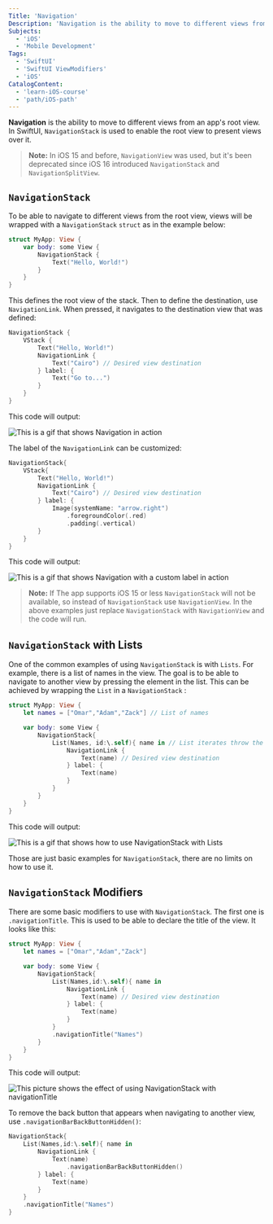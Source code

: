 ```yaml
---
Title: 'Navigation'
Description: 'Navigation is the ability to move to different views from the root view in the app.'
Subjects:
  - 'iOS'
  - 'Mobile Development'
Tags:
  - 'SwiftUI'
  - 'SwiftUI ViewModifiers'
  - 'iOS'
CatalogContent:
  - 'learn-iOS-course'
  - 'path/iOS-path'
---
```


**Navigation** is the ability to move to different views from an app's root view. In SwiftUI, `NavigationStack` is used to enable the root view to present views over it.

> **Note:** In iOS 15 and before, `NavigationView` was used, but it's been deprecated since iOS 16 introduced `NavigationStack` and `NavigationSplitView`.

## `NavigationStack`

To be able to navigate to different views from the root view, views will be wrapped with a `NavigationStack` `struct` as in the example below:

```swift
struct MyApp: View {
    var body: some View {
        NavigationStack {
            Text("Hello, World!")
        }
    }
}
```

This defines the root view of the stack. Then to define the destination, use `NavigationLink`. When pressed, it navigates to the destination view that was defined:

```swift
NavigationStack {
    VStack {
        Text("Hello, World!")
        NavigationLink {
            Text("Cairo") // Desired view destination
        } label: {
            Text("Go to...")
        }
    }
}
```

This code will output:

![This is a gif that shows Navigation in action](https://raw.githubusercontent.com/Codecademy/docs/main/media/swiftui-navigation-1.gif)

The label of the `NavigationLink` can be customized:

```swift
NavigationStack{
    VStack{
        Text("Hello, World!")
        NavigationLink {
            Text("Cairo") // Desired view destination
        } label: {
            Image(systemName: "arrow.right")
                .foregroundColor(.red)
                .padding(.vertical)
        }
    }
}
```

This code will output:

![This is a gif that shows Navigation with a custom label in action](https://raw.githubusercontent.com/Codecademy/docs/main/media/swiftui-navigation-2.gif)

> **Note:** If The app supports iOS 15 or less `NavigationStack` will not be available, so instead of `NavigationStack` use `NavigationView`. In the above examples just replace `NavigationStack` with `NavigationView` and the code will run.

## `NavigationStack` with Lists

One of the common examples of using `NavigationStack` is with `Lists`. For example, there is a list of names in the view. The goal is to be able to navigate to another view by pressing the element in the list. This can be achieved by wrapping the `List` in a `NavigationStack` :

```swift
struct MyApp: View {
    let names = ["Omar","Adam","Zack"] // List of names

    var body: some View {
        NavigationStack{
            List(Names, id:\.self){ name in // List iterates throw the Names array, every iteration the element is stored in name.
                NavigationLink {
                    Text(name) // Desired view destination
                } label: {
                    Text(name)
                }
            }
        }
    }
}
```

This code will output:

![This is a gif that shows how to use NavigationStack with Lists](https://raw.githubusercontent.com/Codecademy/docs/main/media/swiftui-navigation-3.gif)

Those are just basic examples for `NavigationStack`, there are no limits on how to use it.

## `NavigationStack` Modifiers

There are some basic modifiers to use with `NavigationStack`. The first one is `.navigationTitle`. This is used to be able to declare the title of the view. It looks like this:

```swift
struct MyApp: View {
    let names = ["Omar","Adam","Zack"]

    var body: some View {
        NavigationStack{
            List(Names,id:\.self){ name in
                NavigationLink {
                    Text(name) // Desired view destination
                } label: {
                    Text(name)
                }
            }
            .navigationTitle("Names")
        }
    }
}
```

This code will output:

![This picture shows the effect of using NavigationStack with navigationTitle](https://raw.githubusercontent.com/Codecademy/docs/main/media/NavigationStack-with-navigationTitle.png)

To remove the back button that appears when navigating to another view, use `.navigationBarBackButtonHidden()`:

```swift
NavigationStack{
    List(Names,id:\.self){ name in
        NavigationLink {
            Text(name)
                .navigationBarBackButtonHidden()
        } label: {
            Text(name)
        }
    }
    .navigationTitle("Names")
}
```
